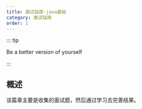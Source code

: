 ```yaml
---
title: 面试指南-java基础
category: 面试指南
order: 1
---
```



::: tip

Be a better version of yourself

:::


## 概述

该篇章主要是收集的面试题，然后通过学习去完善结果。
